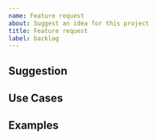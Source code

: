 ```yaml
---
name: Feature request
about: Suggest an idea for this project
title: Feature request
label: backlog
---
```


## Suggestion

<!-- A summary of what you'd like to see added or changed -->

## Use Cases

<!--
What do you want to use this for?
What shortcomings exist with current approaches?
-->

## Examples

<!-- Show how this would be used and what the behavior would be -->